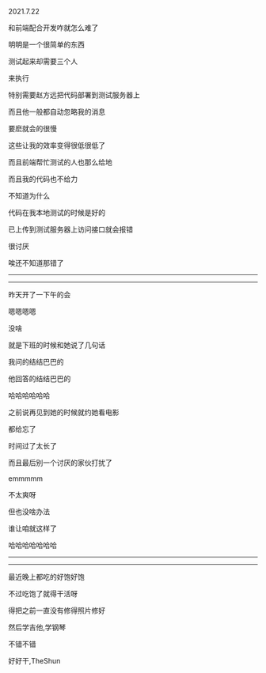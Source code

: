 2021.7.22

和前端配合开发咋就怎么难了

明明是一个很简单的东西

测试起来却需要三个人

来执行

特别需要赵方远把代码部署到测试服务器上

而且他一般都自动忽略我的消息

要麽就会的很慢

这些让我的效率变得很低很低了

而且前端帮忙测试的人也那么给地

而且我的代码也不给力

不知道为什么

代码在我本地测试的时候是好的

已上传到测试服务器上访问接口就会报错

很讨厌

唉还不知道那错了

--------

---------

昨天开了一下午的会

嗯嗯嗯嗯

没啥

就是下班的时候和她说了几句话

我问的结结巴巴的

他回答的结结巴巴的

哈哈哈哈哈哈

之前说再见到她的时候就约她看电影

都给忘了

时间过了太长了

而且最后别一个讨厌的家伙打扰了

emmmmm

不太爽呀

但也没啥办法

谁让咱就这样了

哈哈哈哈哈哈哈

----

------

最近晚上都吃的好饱好饱

不过吃饱了就得干活呀

得把之前一直没有修得照片修好

然后学吉他,学钢琴

不错不错

好好干,TheShun



